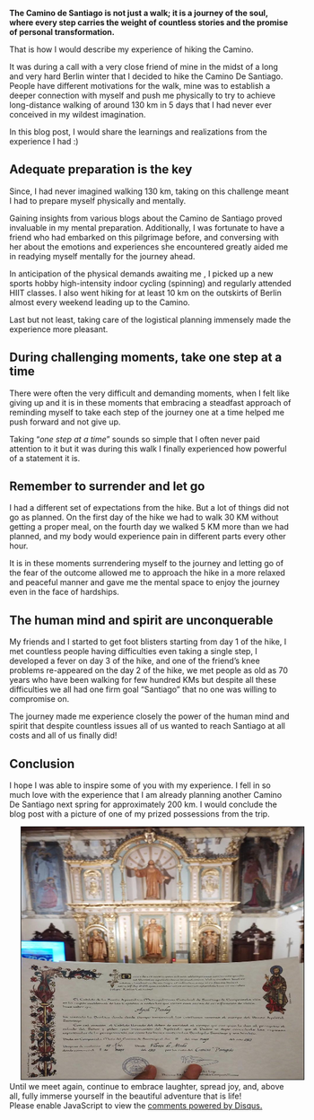 <!-- 
.. title: Journey of Reflection: A walk to Santiago
.. slug: journey-of-reflection-a-walk-to-camino
.. date: 2023-06-21 21:44:47 UTC+05:30
.. tags:
.. category: 
.. link: 
.. description: 
.. type: text
-->

**The Camino de Santiago is not just a walk; it is a journey of the soul, where every step carries the weight of countless stories and the promise of personal transformation.** 

That is how I would describe my experience of hiking the Camino.

It was during a call with a very close friend of mine in the midst of a long and very hard Berlin winter that I decided to hike the Camino De Santiago. People have different motivations for the walk, mine was to establish a deeper connection with myself and push me physically to try to achieve long-distance walking of around 130 km in 5 days that I had never ever conceived in my wildest imagination.

In this blog post, I would share the learnings and realizations from the experience I had :)

## **Adequate preparation is the key**

Since, I had never imagined walking 130 km, taking on this challenge meant I had to prepare myself physically and mentally.

Gaining insights from various blogs about the Camino de Santiago proved invaluable in my mental preparation. Additionally, I was fortunate to have a friend who had embarked on this pilgrimage before, and conversing with her about the emotions and experiences she encountered greatly aided me in readying myself mentally for the journey ahead.

In anticipation of the physical demands awaiting me , I picked up a new sports hobby high-intensity indoor cycling (spinning) and regularly attended HIIT classes. I also went hiking for at least 10 km on the outskirts of Berlin almost every weekend leading up to the Camino.

Last but not least, taking care of the logistical planning immensely made the experience more pleasant.

## **During challenging moments, take one step at a time**

There were often the very difficult and demanding moments, when I felt like giving up and it is in these moments that embracing a steadfast approach of reminding myself to take each step of the journey one at a time helped me push forward and not give up. 

Taking “_one step at a time_” sounds so simple that I often never paid attention to it but it was during this walk I finally experienced how powerful of a statement it is.

## **Remember to surrender and let go**

I had a different set of expectations from the hike. But a lot of things did not go as planned. On the first day of the hike we had to walk 30 KM without getting a proper meal, on the fourth day we walked 5 KM more than we had planned, and my body would experience pain in different parts every other hour.

It is in these moments surrendering myself to the journey and letting go of the fear of the outcome allowed me to approach the hike in a more relaxed and peaceful manner and gave me the mental space to enjoy the journey even in the face of hardships.

## **The human mind and spirit are unconquerable**

My friends and I started to get foot blisters starting from day 1 of the hike, I met countless people having difficulties even taking a single step, I developed a fever on day 3 of the hike, and one of the friend’s knee problems re-appeared on the day 2 of the hike, we met people as old as 70 years who have been walking for few hundred KMs but despite all these difficulties we all had one firm goal “Santiago” that no one was willing to compromise on.

The journey made me experience closely the power of the human mind and spirit that despite countless issues all of us wanted to reach Santiago at all costs and all of us finally did!

## **Conclusion**

I hope I was able to inspire some of you with my experience. I fell in so much love with the experience that I am already planning another Camino De Santiago next spring for approximately 200 km. I would conclude the blog post with a picture of one of my prized possessions from the trip.

<div>
<center><img src="/images/camino.jpg" alt="Diploma - Camino De Santiago" height="450px" width="800px" border="1px" style="margin: 0px 20px"></center>
</div>
Until we meet again, continue to embrace laughter, spread joy, and, above all, fully immerse yourself in the beautiful adventure that is life!

<div id="disqus_thread"></div>
<script>
/**
* RECOMMENDED CONFIGURATION VARIABLES: EDIT AND UNCOMMENT THE SECTION BELOW TO INSERT DYNAMIC VALUES FROM YOUR PLATFORM OR CMS.
* LEARN WHY DEFINING THESE VARIABLES IS IMPORTANT: https://disqus.com/admin/universalcode/#configuration-variables
*/
/*
var disqus_config = function () {
this.page.url = PAGE_URL; // Replace PAGE_URL with your page's canonical URL variable
this.page.identifier = PAGE_IDENTIFIER; // Replace PAGE_IDENTIFIER with your page's unique identifier variable
};
*/
(function() { // DON'T EDIT BELOW THIS LINE
var d = document, s = d.createElement('script');

s.src = '//avoyage.disqus.com/embed.js';

s.setAttribute('data-timestamp', +new Date());
(d.head || d.body).appendChild(s);
})();
</script>
<noscript>Please enable JavaScript to view the <a href="https://disqus.com/?ref_noscript" rel="nofollow">comments powered by Disqus.</a></noscript>
